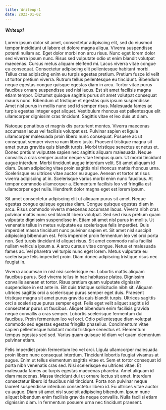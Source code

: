 ```yaml
---
title: Writeup-1
date: 2023-01-02
---
```



##### Writeup1

Lorem ipsum dolor sit amet, consectetur adipiscing elit, sed do eiusmod tempor incididunt ut labore et dolore magna aliqua. Viverra suspendisse potenti nullam ac. Eget dolor morbi non arcu risus. Nunc eget lorem dolor sed viverra ipsum nunc. Risus sed vulputate odio ut enim blandit volutpat maecenas. Cursus metus aliquam eleifend mi. Lacus viverra vitae congue eu consequat. Consectetur adipiscing elit pellentesque habitant morbi. Tellus cras adipiscing enim eu turpis egestas pretium. Pretium fusce id velit ut tortor pretium viverra. Rutrum tellus pellentesque eu tincidunt. Bibendum neque egestas congue quisque egestas diam in arcu. Tortor vitae purus faucibus ornare suspendisse sed nisi lacus. Est sit amet facilisis magna etiam tempor. Dictumst quisque sagittis purus sit amet volutpat consequat mauris nunc. Bibendum ut tristique et egestas quis ipsum suspendisse. Amet nisl purus in mollis nunc sed id semper risus. Malesuada fames ac turpis egestas integer eget aliquet. Vestibulum rhoncus est pellentesque elit ullamcorper dignissim cras tincidunt. Sagittis vitae et leo duis ut diam.

Natoque penatibus et magnis dis parturient montes. Viverra maecenas accumsan lacus vel facilisis volutpat est. Pulvinar sapien et ligula ullamcorper malesuada proin libero nunc consequat. Posuere ac ut consequat semper viverra nam libero justo. Praesent tristique magna sit amet purus gravida quis blandit turpis. Morbi tristique senectus et netus et. Donec pretium vulputate sapien nec sagittis aliquam malesuada. Neque convallis a cras semper auctor neque vitae tempus quam. Ut morbi tincidunt augue interdum. Morbi tincidunt augue interdum velit. Sit amet aliquam id diam. Quam adipiscing vitae proin sagittis nisl rhoncus mattis rhoncus urna. Scelerisque eu ultrices vitae auctor eu augue. Aenean et tortor at risus viverra adipiscing at in. Scelerisque varius morbi enim nunc faucibus. At tempor commodo ullamcorper a. Elementum facilisis leo vel fringilla est ullamcorper eget nulla. Hendrerit dolor magna eget est lorem ipsum.

Sit amet consectetur adipiscing elit ut aliquam purus sit amet. Neque egestas congue quisque egestas diam. Congue quisque egestas diam in arcu. Risus commodo viverra maecenas accumsan lacus. Viverra nibh cras pulvinar mattis nunc sed blandit libero volutpat. Sed sed risus pretium quam vulputate dignissim suspendisse in. Etiam sit amet nisl purus in mollis. Ut venenatis tellus in metus vulputate eu scelerisque felis imperdiet. Quis imperdiet massa tincidunt nunc pulvinar sapien et. Sit amet nisl suscipit adipiscing bibendum est. Felis imperdiet proin fermentum leo vel orci porta non. Sed turpis tincidunt id aliquet risus. Sit amet commodo nulla facilisi nullam vehicula ipsum a. A arcu cursus vitae congue. Netus et malesuada fames ac. Vel pharetra vel turpis nunc eget lorem. Metus vulputate eu scelerisque felis imperdiet proin. Diam donec adipiscing tristique risus nec feugiat in.

Viverra accumsan in nisl nisi scelerisque eu. Lobortis mattis aliquam faucibus purus. Sed viverra tellus in hac habitasse platea. Dignissim convallis aenean et tortor. Risus pretium quam vulputate dignissim suspendisse in est ante in. Elit duis tristique sollicitudin nibh sit. Aliquam ultrices sagittis orci a scelerisque purus semper eget duis. Praesent tristique magna sit amet purus gravida quis blandit turpis. Ultrices sagittis orci a scelerisque purus semper eget. Felis eget velit aliquet sagittis id consectetur purus ut faucibus. Aliquet bibendum enim facilisis gravida neque convallis a cras semper. Lobortis scelerisque fermentum dui faucibus. Proin fermentum leo vel orci. Odio pellentesque diam volutpat commodo sed egestas egestas fringilla phasellus. Condimentum vitae sapien pellentesque habitant morbi tristique senectus et. Elementum tempus egestas sed sed. Varius quam quisque id diam vel quam elementum pulvinar etiam.

Felis imperdiet proin fermentum leo vel orci. Ligula ullamcorper malesuada proin libero nunc consequat interdum. Tincidunt lobortis feugiat vivamus at augue. Enim ut tellus elementum sagittis vitae et. Sem et tortor consequat id porta nibh venenatis cras sed. Nisi scelerisque eu ultrices vitae. Et malesuada fames ac turpis egestas maecenas pharetra. Amet aliquam id diam maecenas. Massa tincidunt dui ut ornare lectus sit amet. Interdum consectetur libero id faucibus nisl tincidunt. Porta non pulvinar neque laoreet suspendisse interdum consectetur libero id. Eu ultrices vitae auctor eu augue. Diam sit amet nisl suscipit adipiscing bibendum. Ipsum nunc aliquet bibendum enim facilisis gravida neque convallis. Nulla facilisi etiam dignissim diam. In fermentum posuere urna nec tincidunt praesent.
